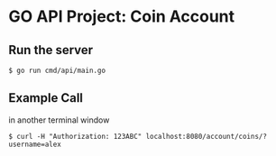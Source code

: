 # GO API Project: Coin Account

## Run the server
```
$ go run cmd/api/main.go
```

## Example Call
in another terminal window
```
$ curl -H "Authorization: 123ABC" localhost:8080/account/coins/?username=alex
```
